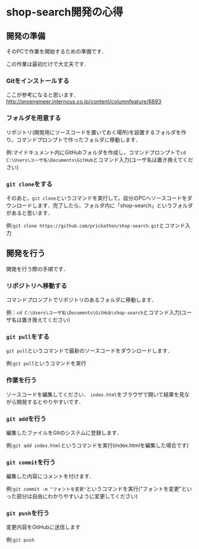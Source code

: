 # shop-search開発の心得

## 開発の準備

そのPCで作業を開始するための準備です．

この作業は最初だけで大丈夫です．

### Gitをインストールする

ここが参考になると思います．
http://proengineer.internous.co.jp/content/columnfeature/6893

### フォルダを用意する

リポジトリ(開発用にソースコードを置いておく場所)を設置するフォルダを作り，コマンドプロンプトで作ったフォルダに移動します．

例:マイドキュメント内にGitHubフォルダを作成し，コマンドプロンプトで`cd C:\Users\ユーザ名\Documents\GitHub`とコマンド入力(ユーザ名は置き換えてください)

### `git clone`をする

そのあと，`git clone`というコマンドを実行して，自分のPCへソースコードをダウンロードします．完了したら，フォルダ内に「shop-search」というフォルダがあると思います．

例:`git clone https://github.com/prickathon/shop-search.git`とコマンド入力

## 開発を行う

開発を行う際の手順です．

### リポジトリへ移動する

コマンドプロンプトでリポジトリのあるフォルダに移動します．

例：`cd C:\Users\ユーザ名\Documents\GitHub\shop-search`とコマンド入力(ユーザ名は置き換えてください)

### `git pull`をする

`git pull`というコマンドで最新のソースコードをダウンロードします．

例:`git pull`というコマンドを実行

### 作業を行う

ソースコードを編集してください．
`index.html`をブラウザで開いて結果を見ながら開発するとやりやすいです．

### `git add`を行う

編集したファイルをGitのシステムに登録します．

例:`git add index.html`というコマンドを実行(index.htmlを編集した場合です)

### `git commit`を行う

編集した内容にコメントを付けます．

例:`git commit -m "フォントを変更"`というコマンドを実行("フォントを変更"といった部分は自由にわかりやすいように変更してください)

### `git push`を行う

変更内容をGtiHubに送信します

例:`git push`